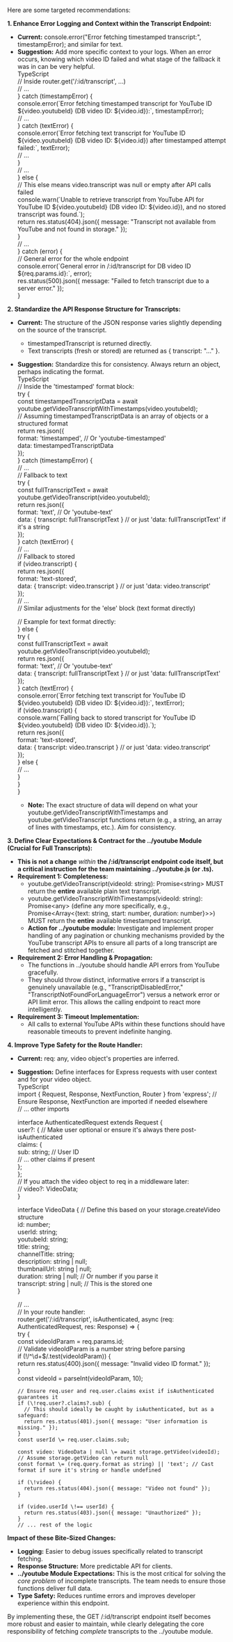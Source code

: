 
Here are some targeted recommendations:

**1\. Enhance Error Logging and Context within the Transcript Endpoint:**

* **Current:** console.error("Error fetching timestamped transcript:", timestampError); and similar for text.  
* **Suggestion:** Add more specific context to your logs. When an error occurs, knowing which video ID failed and what stage of the fallback it was in can be very helpful.  
  TypeScript  
  // Inside router.get('/:id/transcript', ...)  
  // ...  
  } catch (timestampError) {  
    console.error(\`Error fetching timestamped transcript for YouTube ID ${video.youtubeId} (DB video ID: ${video.id}):\`, timestampError);  
    // ...  
  } catch (textError) {  
    console.error(\`Error fetching text transcript for YouTube ID ${video.youtubeId} (DB video ID: ${video.id}) after timestamped attempt failed:\`, textError);  
    // ...  
  }  
  // ...  
  } else {  
    // This else means video.transcript was null or empty after API calls failed  
    console.warn(\`Unable to retrieve transcript from YouTube API for YouTube ID ${video.youtubeId} (DB video ID: ${video.id}), and no stored transcript was found.\`);  
    return res.status(404).json({ message: "Transcript not available from YouTube and not found in storage." });  
  }  
  // ...  
  } catch (error) {  
    // General error for the whole endpoint  
    console.error(\`General error in /:id/transcript for DB video ID ${req.params.id}:\`, error);  
    res.status(500).json({ message: "Failed to fetch transcript due to a server error." });  
  }

**2\. Standardize the API Response Structure for Transcripts:**

* **Current:** The structure of the JSON response varies slightly depending on the source of the transcript.  
  * timestampedTranscript is returned directly.  
  * Text transcripts (fresh or stored) are returned as { transcript: "..." }.  
* **Suggestion:** Standardize this for consistency. Always return an object, perhaps indicating the format.  
  TypeScript  
  // Inside the 'timestamped' format block:  
  try {  
    const timestampedTranscriptData \= await youtube.getVideoTranscriptWithTimestamps(video.youtubeId);  
    // Assuming timestampedTranscriptData is an array of objects or a structured format  
    return res.json({   
      format: 'timestamped', // Or 'youtube-timestamped'  
      data: timestampedTranscriptData   
    });  
  } catch (timestampError) {  
    // ...  
    // Fallback to text  
    try {  
      const fullTranscriptText \= await youtube.getVideoTranscript(video.youtubeId);  
      return res.json({   
        format: 'text', // Or 'youtube-text'  
        data: { transcript: fullTranscriptText } // or just 'data: fullTranscriptText' if it's a string  
      });  
    } catch (textError) {  
      // ...  
      // Fallback to stored  
      if (video.transcript) {  
        return res.json({   
          format: 'text-stored',   
          data: { transcript: video.transcript } // or just 'data: video.transcript'  
        });  
      // ...  
  // Similar adjustments for the 'else' block (text format directly)

  // Example for text format directly:  
  } else {  
    try {  
      const fullTranscriptText \= await youtube.getVideoTranscript(video.youtubeId);  
      return res.json({   
        format: 'text', // Or 'youtube-text'  
        data: { transcript: fullTranscriptText } // or just 'data: fullTranscriptText'  
      });  
    } catch (textError) {  
      console.error(\`Error fetching text transcript for YouTube ID ${video.youtubeId} (DB video ID: ${video.id}):\`, textError);  
      if (video.transcript) {  
        console.warn(\`Falling back to stored transcript for YouTube ID ${video.youtubeId} (DB video ID: ${video.id}).\`);  
        return res.json({   
          format: 'text-stored',  
          data: { transcript: video.transcript } // or just 'data: video.transcript'  
        });  
      } else {  
        // ...  
      }  
    }  
  }

  * **Note:** The exact structure of data will depend on what your youtube.getVideoTranscriptWithTimestamps and youtube.getVideoTranscript functions return (e.g., a string, an array of lines with timestamps, etc.). Aim for consistency.

**3\. Define Clear Expectations & Contract for the ../youtube Module (Crucial for Full Transcripts):**

* **This is not a change** *within* **the /:id/transcript endpoint code itself, but a critical instruction for the team maintaining ../youtube.js (or .ts).**  
* **Requirement 1: Completeness:**  
  * youtube.getVideoTranscript(videoId: string): Promise\<string\> MUST return the **entire** available plain text transcript.  
  * youtube.getVideoTranscriptWithTimestamps(videoId: string): Promise\<any\> (define any more specifically, e.g., Promise\<Array\<{text: string, start: number, duration: number}\>\>) MUST return the **entire** available timestamped transcript.  
  * **Action for ../youtube module:** Investigate and implement proper handling of any pagination or chunking mechanisms provided by the YouTube transcript APIs to ensure all parts of a long transcript are fetched and stitched together.  
* **Requirement 2: Error Handling & Propagation:**  
  * The functions in ../youtube should handle API errors from YouTube gracefully.  
  * They should throw distinct, informative errors if a transcript is genuinely unavailable (e.g., "TranscriptDisabledError," "TranscriptNotFoundForLanguageError") versus a network error or API limit error. This allows the calling endpoint to react more intelligently.  
* **Requirement 3: Timeout Implementation:**  
  * All calls to external YouTube APIs within these functions should have reasonable timeouts to prevent indefinite hanging.

**4\. Improve Type Safety for the Route Handler:**

* **Current:** req: any, video object's properties are inferred.  
* **Suggestion:** Define interfaces for Express requests with user context and for your video object.  
  TypeScript  
  import { Request, Response, NextFunction, Router } from 'express'; // Ensure Response, NextFunction are imported if needed elsewhere  
  // ... other imports

  interface AuthenticatedRequest extends Request {  
    user?: { // Make user optional or ensure it's always there post-isAuthenticated  
      claims: {  
        sub: string; // User ID  
        // ... other claims if present  
      };  
    };  
    // If you attach the video object to req in a middleware later:  
    // video?: VideoData;   
  }

  interface VideoData { // Define this based on your storage.createVideo structure  
    id: number;  
    userId: string;  
    youtubeId: string;  
    title: string;  
    channelTitle: string;  
    description: string | null;  
    thumbnailUrl: string | null;  
    duration: string | null; // Or number if you parse it  
    transcript: string | null; // This is the stored one  
  }

  // ...  
  // In your route handler:  
  router.get('/:id/transcript', isAuthenticated, async (req: AuthenticatedRequest, res: Response) \=\> {  
    try {  
      const videoIdParam \= req.params.id;  
      // Validate videoIdParam is a number string before parsing  
      if (\!/^\\d+$/.test(videoIdParam)) {  
        return res.status(400).json({ message: "Invalid video ID format." });  
      }  
      const videoId \= parseInt(videoIdParam, 10);

      // Ensure req.user and req.user.claims exist if isAuthenticated guarantees it  
      if (\!req.user?.claims?.sub) {  
        // This should ideally be caught by isAuthenticated, but as a safeguard:  
        return res.status(401).json({ message: "User information is missing." });  
      }  
      const userId \= req.user.claims.sub;

      const video: VideoData | null \= await storage.getVideo(videoId); // Assume storage.getVideo can return null  
      const format \= (req.query.format as string) || 'text'; // Cast format if sure it's string or handle undefined

      if (\!video) {  
        return res.status(404).json({ message: "Video not found" });  
      }

      if (video.userId \!== userId) {  
        return res.status(403).json({ message: "Unauthorized" });  
      }  
      // ... rest of the logic

**Impact of these Bite-Sized Changes:**

* **Logging:** Easier to debug issues specifically related to transcript fetching.  
* **Response Structure:** More predictable API for clients.  
* **../youtube Module Expectations:** This is the most critical for solving the *core problem* of incomplete transcripts. The team needs to ensure those functions deliver full data.  
* **Type Safety:** Reduces runtime errors and improves developer experience within this endpoint.

By implementing these, the GET /:id/transcript endpoint itself becomes more robust and easier to maintain, while clearly delegating the core responsibility of fetching *complete* transcripts to the ../youtube module.